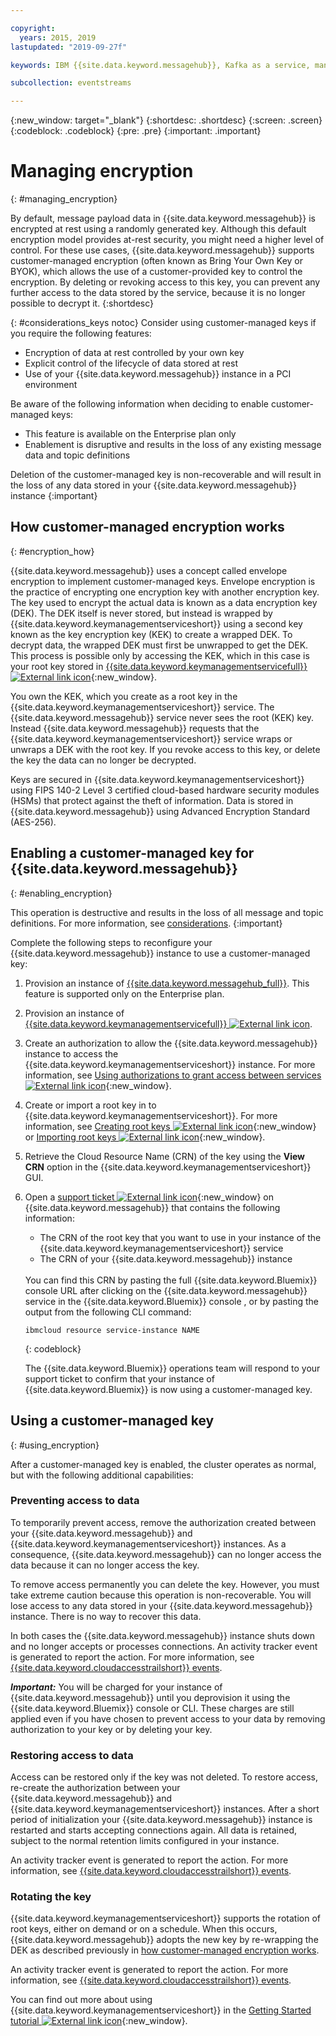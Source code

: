 ```yaml
---

copyright:
  years: 2015, 2019
lastupdated: "2019-09-27f"

keywords: IBM {{site.data.keyword.messagehub}}, Kafka as a service, managed Apache Kafka, BYOK

subcollection: eventstreams

---
```


{:new_window: target="_blank"}
{:shortdesc: .shortdesc}
{:screen: .screen}
{:codeblock: .codeblock}
{:pre: .pre}
{:important: .important}


# Managing encryption
{: #managing_encryption}

By default, message payload data in {{site.data.keyword.messagehub}} is encrypted at rest using a randomly generated key. Although this default encryption model provides at-rest security, you might need a higher level of control. For these use cases, {{site.data.keyword.messagehub}} supports customer-managed encryption (often known as Bring Your Own Key or BYOK), which allows the use of a customer-provided key to control the encryption. By deleting or revoking access to this key, you can prevent any further access to the data stored by the service, because it is no longer possible to decrypt it.
{:shortdesc}

{: #considerations_keys notoc}
Consider using customer-managed keys if you require the following features:
- Encryption of data at rest controlled by your own key
- Explicit control of the lifecycle of data stored at rest<!--, which is achieved by deleting or removing access to the key. For example, crypto-shredding-->
- Use of your {{site.data.keyword.messagehub}} instance in a PCI environment

Be aware of the following information when deciding to enable customer-managed keys: 
- This feature is available on the Enterprise plan only
- Enablement is disruptive and results in the loss of any existing message data and topic definitions

Deletion of the customer-managed key is non-recoverable and will result in the loss of any data stored in your {{site.data.keyword.messagehub}} instance
{:important}

## How customer-managed encryption works
{: #encryption_how}

{{site.data.keyword.messagehub}} uses a concept called envelope encryption to implement customer-managed keys. Envelope encryption is the practice of encrypting one encryption key with another encryption key. The key used to encrypt the actual data is known as a data encryption key (DEK). The DEK itself is never stored, but instead is wrapped by {{site.data.keyword.keymanagementserviceshort}} using a second key known as the key encryption key (KEK) to create a wrapped DEK. To decrypt data, the wrapped DEK must first be unwrapped to get the DEK. This process is possible only by accessing the KEK, which in this case is your root key stored in [{{site.data.keyword.keymanagementservicefull}} ![External link icon](../../icons/launch-glyph.svg "External link icon")](/docs/services/key-protect?topic=key-protect-about){:new_window}. 

You own the KEK, which you create as a root key in the {{site.data.keyword.keymanagementserviceshort}} service. The {{site.data.keyword.messagehub}} service never sees the root (KEK) key. Instead {{site.data.keyword.messagehub}} requests that the {{site.data.keyword.keymanagementserviceshort}} service wraps or unwraps a DEK with the root key. If you revoke access to this key, or delete the key the data can no longer be decrypted.

Keys are secured in {{site.data.keyword.keymanagementserviceshort}} using FIPS 140-2 Level 3 certified cloud-based hardware security modules (HSMs) that protect against the theft of information. Data is stored in {{site.data.keyword.messagehub}} using Advanced Encryption Standard (AES-256).

## Enabling a customer-managed key for {{site.data.keyword.messagehub}}
{: #enabling_encryption}

This operation is destructive and results in the loss of all message and topic definitions. For more information, see [considerations](/docs/services/EventStreams?topic=eventstreams-managing_encryption#considerations_keys).
{:important}

Complete the following steps to reconfigure your {{site.data.keyword.messagehub}} instance to use a customer-managed key:

1. Provision an instance of [{{site.data.keyword.messagehub_full}}](/docs/services/EventStreams?topic=eventstreams-getting_started). This feature is supported only on the Enterprise plan.
2. Provision an instance of [{{site.data.keyword.keymanagementservicefull}} ![External link icon](../../icons/launch-glyph.svg "External link icon")](/docs/services/key-protect?topic=key-protect-provision).
3. Create an authorization to allow the {{site.data.keyword.messagehub}} instance to access the {{site.data.keyword.keymanagementserviceshort}} instance. For more information, see [Using authorizations to grant access between services ![External link icon](../../icons/launch-glyph.svg "External link icon")](/docs/iam?topic=iam-serviceauth){:new_window}.
4. Create or import a root key in to {{site.data.keyword.keymanagementserviceshort}}. For more information, see [Creating root keys ![External link icon](../../icons/launch-glyph.svg "External link icon")](/docs/services/key-protect?topic=key-protect-create-root-keys){:new_window} or [Importing root keys ![External link icon](../../icons/launch-glyph.svg "External link icon")](/docs/services/key-protect?topic=key-protect-import-root-keys){:new_window}.
5. Retrieve the Cloud Resource Name (CRN) of the key using the **View CRN** option in the {{site.data.keyword.keymanagementserviceshort}} GUI.
6. Open a [support ticket ![External link icon](../../icons/launch-glyph.svg "External link icon")](/docs/get-support?topic=get-support-getting-customer-support#using-avatar){:new_window} on {{site.data.keyword.messagehub}} that contains the following information:
   * The CRN of the root key that you want to use in your instance of the {{site.data.keyword.keymanagementserviceshort}} service 
   * The CRN of your {{site.data.keyword.messagehub}} instance
   <br/>
   You can find this CRN by pasting the full {{site.data.keyword.Bluemix}} console URL after clicking on the {{site.data.keyword.messagehub}} service in the {{site.data.keyword.Bluemix}} console , or by pasting the output from the following CLI command:

   ```
   ibmcloud resource service-instance NAME
   ```
   {: codeblock}

   The {{site.data.keyword.Bluemix}} operations team will respond to your support ticket to confirm that your instance of {{site.data.keyword.Bluemix}} is now using a customer-managed key.

## Using a customer-managed key
{: #using_encryption}

After a customer-managed key is enabled, the cluster operates as normal, but with the following additional capabilities:

### Preventing access to data

To temporarily prevent access, remove the authorization created between your {{site.data.keyword.messagehub}} and {{site.data.keyword.keymanagementserviceshort}} instances. As a consequence, {{site.data.keyword.messagehub}} can no longer access the data because it can no longer access the key. 

To remove access permanently you can delete the key. However, you must take extreme caution because this operation is non-recoverable. You will lose access to any data stored in your {{site.data.keyword.messagehub}} instance. There is no way to recover this data.

In both cases the {{site.data.keyword.messagehub}} instance shuts down and no longer accepts or processes connections. An activity tracker event is generated to report the action. For more information, see [{{site.data.keyword.cloudaccesstrailshort}} events](/docs/services/EventStreams?topic=eventstreams-at_events).

***Important:*** You will be charged for your instance of {{site.data.keyword.messagehub}} until you deprovision it using the {{site.data.keyword.Bluemix}} console or CLI. These charges are still applied even if you have chosen to prevent access to your data by removing authorization to your key or by deleting your key.

### Restoring access to data

Access can be restored only if the key was not deleted. To restore access, re-create the authorization between your {{site.data.keyword.messagehub}} and {{site.data.keyword.keymanagementserviceshort}} instances. After a short period of initialization your {{site.data.keyword.messagehub}} instance is restarted and starts accepting connections again. All data is retained, subject to the normal retention limits configured in your instance.

An activity tracker event is generated to report the action. For more information, see [{{site.data.keyword.cloudaccesstrailshort}} events](/docs/services/EventStreams?topic=eventstreams-at_events).

### Rotating the key

{{site.data.keyword.keymanagementserviceshort}} supports the rotation of root keys, either on demand or on a schedule. When this occurs, {{site.data.keyword.messagehub}} adopts the new key by re-wrapping the DEK as described previously in [how customer-managed encryption works](/docs/services/EventStreams?topic=eventstreams-managing_encryption#encryption_how). 

An activity tracker event is generated to report the action. For more information, see [{{site.data.keyword.cloudaccesstrailshort}} events](/docs/services/EventStreams?topic=eventstreams-at_events).

You can find out more about using {{site.data.keyword.keymanagementserviceshort}} in the [Getting Started tutorial ![External link icon](../../icons/launch-glyph.svg "External link icon")](/docs/services/key-protect?topic=key-protect-getting-started-tutorial){:new_window}. 

<!--
You can use bring-your-own-key (BYOK) customer-managed encryption keys using [{{site.data.keyword.keymanagementservicefull}} 
 ![External link icon](../../icons/launch-glyph.svg "External link icon")](/docs/services/key-protect?topic=key-protect-about). The service helps you provision encrypted keys for apps across {{site.data.keyword.Bluemix}} services. 
Encryption keys contain subsets of information, such as the metadata that helps you identify the key, and the _key material_ that's used to encrypt and decrypt data. When you use {{site.data.keyword.keymanagementserviceshort}} to create keys, the service generates cryptographic key material on your behalf that's rooted in cloud-based hardware security modules (HSMs). But depending on your business requirements, you might need to generate key material from your internal solution, and then extend your on-premises key management infrastructure onto the cloud by importing keys into {{site.data.keyword.keymanagementserviceshort}}.


BYOK offers the following benefits:

* Encryption for message data at rest is controlled by a customer-managed key.
* You can prevent any further access to the data by deleting or removing access to the key.
* Actual key usage. For example, the customer's key is actually used to encrypt the disk's encryption key, so removing the customer key prevents the service from retrieving the actual disk key. For more information about crypto-shedding, ***see  - crypto shedding (should be able to get some words from the {{site.data.keyword.keymanagementserviceshort}} service page)***



## Enabling BYOK for {{site.data.keyword.messagehub}}
{: #byok_steps}

If you want to enable BYOK-related function for an {{site.data.keyword.messagehub}} instance, complete the following steps: 

1. Provision an instance of 
[{{site.data.keyword.messagehub}}](/docs/services/EventStreams?topic=eventstreams-getting_started).
2. Provision an instance of 
[{{site.data.keyword.keymanagementserviceshort}}](/docs/services/key-protect?topic=key-protect-provision).
3. Grant the {{site.data.keyword.messagehub}} service instance access to the {{site.data.keyword.keymanagementserviceshort}} service instance.
4. Create or import a root key into the {{site.data.keyword.keymanagementserviceshort}} instance. This is the root key that will be used to protect the data stored by the {{site.data.keyword.messagehub}} service instance.
5. Open a support ticket on {{site.data.keyword.messagehub}} that contains the following information:
    * The {{site.data.keyword.Bluemix}} region of the {{site.data.keyword.keymanagementserviceshort}} service instance
    * The CRN of the root key in the {{site.data.keyword.keymanagementserviceshort}} instance
    * The region of the {{site.data.keyword.messagehub}} service instance
    * The {{site.data.keyword.messagehub}} service instance ID

You'll then receive confirmation via the support ticket that BYOK is enabled.

-->




